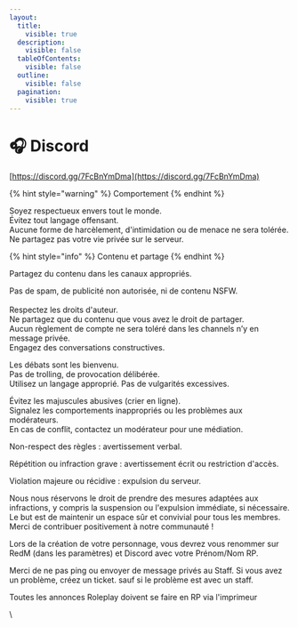 ```yaml
---
layout:
  title:
    visible: true
  description:
    visible: false
  tableOfContents:
    visible: false
  outline:
    visible: false
  pagination:
    visible: true
---
```


# 🎧 Discord

[https://discord.gg/7FcBnYmDma](https://discord.gg/7FcBnYmDma)

{% hint style="warning" %}
Comportement&#x20;
{% endhint %}

Soyez respectueux envers tout le monde.\
Évitez tout langage offensant.\
Aucune forme de harcèlement, d'intimidation ou de menace ne sera tolérée.\
Ne partagez pas votre vie privée sur le serveur.



{% hint style="info" %}
Contenu et partage
{% endhint %}

Partagez du contenu dans les canaux appropriés.&#x20;

Pas de spam, de publicité non autorisée, ni de contenu NSFW.\
\
Respectez les droits d'auteur. \
Ne partagez que du contenu que vous avez le droit de partager.\
Aucun règlement de compte ne sera toléré dans les channels n’y en message privée.\
Engagez des conversations constructives.

Les débats sont les bienvenu.\
Pas de trolling, de provocation délibérée.\
Utilisez un langage approprié. Pas de vulgarités excessives.

Évitez les majuscules abusives (crier en ligne).\
Signalez les comportements inappropriés ou les problèmes aux modérateurs.\
En cas de conflit, contactez un modérateur pour une médiation.

Non-respect des règles : avertissement verbal.

Répétition ou infraction grave : avertissement écrit ou restriction d'accès.

Violation majeure ou récidive : expulsion du serveur.

Nous nous réservons le droit de prendre des mesures adaptées aux infractions, y compris la suspension ou l'expulsion immédiate, si nécessaire. Le but est de maintenir un espace sûr et convivial pour tous les membres. Merci de contribuer positivement à notre communauté !

Lors de la création de votre personnage, vous devrez vous renommer sur RedM (dans les paramètres) et Discord avec votre Prénom/Nom RP.

Merci de ne pas ping ou envoyer de message privés au Staff. Si vous avez un problème, créez un ticket. sauf si le problème est avec un staff.

Toutes les annonces Roleplay doivent se faire en RP via l'imprimeur

\
